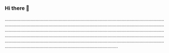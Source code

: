 ### Hi there 👋

....................................................................................................................................................................................................................................................................................................................................................................................................................................................................................................................................................................................................................................................................................................................................